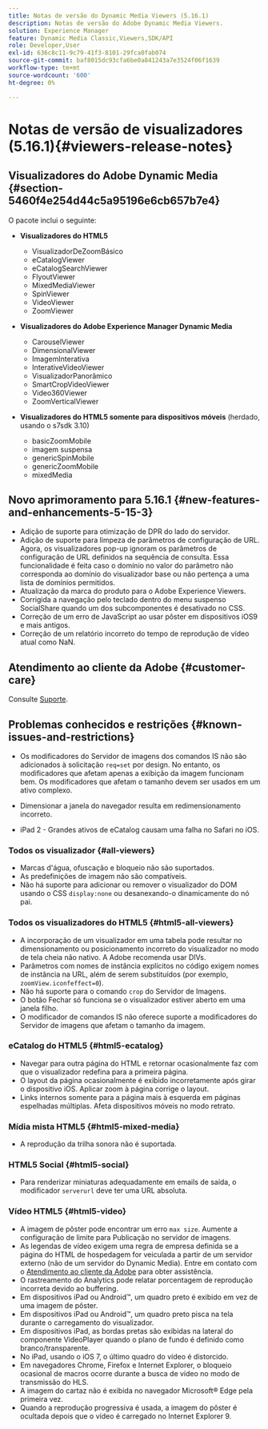 ```yaml
---
title: Notas de versão do Dynamic Media Viewers (5.16.1)
description: Notas de versão do Adobe Dynamic Media Viewers.
solution: Experience Manager
feature: Dynamic Media Classic,Viewers,SDK/API
role: Developer,User
exl-id: 636c8c11-9c79-41f3-8101-29fca0fab074
source-git-commit: baf8015dc93cfa6be0a841243a7e3524f06f1639
workflow-type: tm+mt
source-wordcount: '600'
ht-degree: 0%

---
```


# Notas de versão de visualizadores (5.16.1){#viewers-release-notes}

<!-- Updated April 06, 2021 for the 5.16.1 release-->

<!-- hide: yes
hidefromtoc: yes-->

<!-- robots: noindex
googlebot: noindex -->

## Visualizadores do Adobe Dynamic Media {#section-5460f4e254d44c5a95196e6cb657b7e4}

O pacote inclui o seguinte:

* **Visualizadores do HTML5**

   * VisualizadorDeZoomBásico
   * eCatalogViewer
   * eCatalogSearchViewer
   * FlyoutViewer
   * MixedMediaViewer
   * SpinViewer
   * VideoViewer
   * ZoomViewer

* **Visualizadores do Adobe Experience Manager Dynamic Media**

   * CarouselViewer
   * DimensionalViewer
   * ImagemInterativa
   * InterativeVideoViewer
   * VisualizadorPanorâmico
   * SmartCropVideoViewer
   * Video360Viewer
   * ZoomVerticalViewer

* **Visualizadores do HTML5 somente para dispositivos móveis** (herdado, usando o s7sdk 3.10)

   * basicZoomMobile
   * imagem suspensa
   * genericSpinMobile
   * genericZoomMobile
   * mixedMedia

## Novo aprimoramento para 5.16.1 {#new-features-and-enhancements-5-15-3}

* Adição de suporte para otimização de DPR do lado do servidor.
* Adição de suporte para limpeza de parâmetros de configuração de URL. Agora, os visualizadores pop-up ignoram os parâmetros de configuração de URL definidos na sequência de consulta. Essa funcionalidade é feita caso o domínio no valor do parâmetro não corresponda ao domínio do visualizador base ou não pertença a uma lista de domínios permitidos.
* Atualização da marca do produto para o Adobe Experience Viewers.
* Corrigida a navegação pelo teclado dentro do menu suspenso SocialShare quando um dos subcomponentes é desativado no CSS.
* Correção de um erro de JavaScript ao usar pôster em dispositivos iOS9 e mais antigos.
* Correção de um relatório incorreto do tempo de reprodução de vídeo atual como NaN.<!--  (CQ-4310148) -->

## Atendimento ao cliente da Adobe {#customer-care}

Consulte [Suporte](https://experienceleague.adobe.com/docs/dynamic-media-classic/using/intro/support.html#intro).

## Problemas conhecidos e restrições {#known-issues-and-restrictions}

* Os modificadores do Servidor de imagens dos comandos IS não são adicionados à solicitação `req=set` por design. No entanto, os modificadores que afetam apenas a exibição da imagem funcionam bem. Os modificadores que afetam o tamanho devem ser usados em um ativo complexo.

* Dimensionar a janela do navegador resulta em redimensionamento incorreto.
* iPad 2 - Grandes ativos de eCatalog causam uma falha no Safari no iOS.

### Todos os visualizador {#all-viewers}

* Marcas d&#39;água, ofuscação e bloqueio não são suportados.
* As predefinições de imagem não são compatíveis.
* Não há suporte para adicionar ou remover o visualizador do DOM usando o CSS `display:none` ou desanexando-o dinamicamente do nó pai.

### Todos os visualizadores do HTML5 {#html5-all-viewers}

* A incorporação de um visualizador em uma tabela pode resultar no dimensionamento ou posicionamento incorreto do visualizador no modo de tela cheia não nativo. A Adobe recomenda usar DIVs.
* Parâmetros com nomes de instância explícitos no código exigem nomes de instância na URL, além de serem substituídos (por exemplo, `zoomView.iconfeffect=0`).
* Não há suporte para o comando `crop` do Servidor de Imagens.
* O botão Fechar só funciona se o visualizador estiver aberto em uma janela filho.
* O modificador de comandos IS não oferece suporte a modificadores do Servidor de imagens que afetam o tamanho da imagem.

### eCatalog do HTML5 {#html5-ecatalog}

* Navegar para outra página do HTML e retornar ocasionalmente faz com que o visualizador redefina para a primeira página.
* O layout da página ocasionalmente é exibido incorretamente após girar o dispositivo iOS. Aplicar zoom à página corrige o layout.
* Links internos somente para a página mais à esquerda em páginas espelhadas múltiplas. Afeta dispositivos móveis no modo retrato.

### Mídia mista HTML5 {#html5-mixed-media}

* A reprodução da trilha sonora não é suportada.

### HTML5 Social {#html5-social}

* Para renderizar miniaturas adequadamente em emails de saída, o modificador `serverurl` deve ter uma URL absoluta.

### Vídeo HTML5 {#html5-video}

* A imagem de pôster pode encontrar um erro `max size`. Aumente a configuração de limite para Publicação no servidor de imagens.
* As legendas de vídeo exigem uma regra de empresa definida se a página do HTML de hospedagem for veiculada a partir de um servidor externo (não de um servidor do Dynamic Media). Entre em contato com o [Atendimento ao cliente da Adobe](https://experienceleague.adobe.com/docs/dynamic-media-classic/using/intro/support.html#intro) para obter assistência.
* O rastreamento do Analytics pode relatar porcentagem de reprodução incorreta devido ao buffering.
* Em dispositivos iPad ou Android™, um quadro preto é exibido em vez de uma imagem de pôster.
* Em dispositivos iPad ou Android™, um quadro preto pisca na tela durante o carregamento do visualizador.
* Em dispositivos iPad, as bordas pretas são exibidas na lateral do componente VideoPlayer quando o plano de fundo é definido como branco/transparente.
* No iPad, usando o iOS 7, o último quadro do vídeo é distorcido.
* Em navegadores Chrome, Firefox e Internet Explorer, o bloqueio ocasional de macros ocorre durante a busca de vídeo no modo de transmissão do HLS.
* A imagem do cartaz não é exibida no navegador Microsoft® Edge pela primeira vez.
* Quando a reprodução progressiva é usada, a imagem do pôster é ocultada depois que o vídeo é carregado no Internet Explorer 9.
